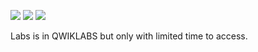![](https://img.shields.io/badge/language-gcp-blue)
![](https://img.shields.io/badge/technology-gcp-blue)
![](https://img.shields.io/badge/development%20year-2019-orange)

Labs is in QWIKLABS but only with limited time to access.
